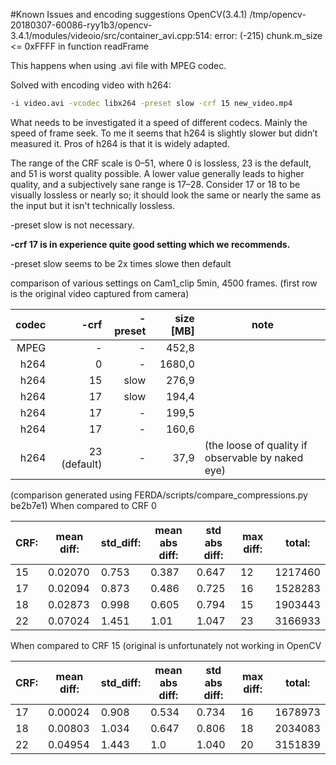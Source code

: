 #Known Issues and encoding suggestions
OpenCV(3.4.1) /tmp/opencv-20180307-60086-ryy1b3/opencv-3.4.1/modules/videoio/src/container_avi.cpp:514: error: (-215) chunk.m_size <= 0xFFFF in function readFrame

This happens when using .avi file with MPEG codec.

Solved with encoding video with h264:
```bash
-i video.avi -vcodec libx264 -preset slow -crf 15 new_video.mp4
```

What needs to be investigated it a speed of different codecs. Mainly the speed of frame seek. To me it seems that h264 is slightly slower but didn’t measured it. Pros of h264 is that it is widely adapted.

The range of the CRF scale is 0–51, where 0 is lossless, 23 is the default, and 51 is worst quality possible. A lower value generally leads to higher quality, and a subjectively sane range is 17–28. Consider 17 or 18 to be visually lossless or nearly so; it should look the same or nearly the same as the input but it isn't technically lossless.

-preset slow is not necessary.

**-crf 17 is in experience quite good setting which we recommends.**

-preset slow seems to be 2x times slowe then default

comparison of various settings on Cam1_clip 5min, 4500 frames. (first row is the original video captured from camera)

codec | -crf | -preset  | size \[MB\] | note
---: | ----: | ----: | ---: | ---
MPEG | - | - | 452,8 | 
h264 | 0 | - | 1680,0 | 
h264 | 15| slow |      276,9 | 
h264 | 17| slow  |    194,4   | 
h264 | 17| -      |                     199,5 |   
h264 | 17| -       |                    160,6| 
h264 | 23 (default) |  - |             37,9 | (the loose of quality if observable by naked eye)
  


(comparison generated using FERDA/scripts/compare_compressions.py be2b7e1)
When compared to CRF 0

CRF:  | mean diff:  | std_diff:  | mean abs diff:  | std abs diff:  | max diff:  | total: 
 ---  | --- | --- | --- | --- | --- | --- 
15 | 0.02070 | 0.753 | 0.387 | 0.647 | 12 | 1217460
17 | 0.02094 | 0.873 | 0.486 | 0.725 | 16 | 1528283
18 | 0.02873 | 0.998 | 0.605 | 0.794 | 15 | 1903443
22 | 0.07024 | 1.451 | 1.01 | 1.047 | 23 | 3166933


When compared to CRF 15 (original is unfortunately not working in OpenCV

CRF:  | mean diff:  | std_diff:  | mean abs diff:  | std abs diff:  | max diff:  | total: 
 ---  | --- | --- | --- | --- | --- | --- 
17 | 0.00024 | 0.908 | 0.534 | 0.734 | 16 | 1678973
18 | 0.00803 | 1.034 | 0.647 | 0.806 | 18 | 2034083
22 | 0.04954 | 1.443 | 1.0 | 1.040 | 20 | 3151839
